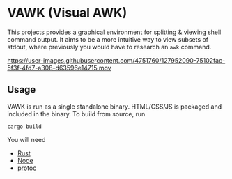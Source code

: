 # VAWK (Visual AWK)

This projects provides a graphical environment for splitting & viewing shell command output.  It aims to be a more intuitive way to view subsets of stdout, where previously you would have to research an `awk` command.

https://user-images.githubusercontent.com/4751760/127952090-75102fac-5f3f-4fd7-a308-d63596e14715.mov

## Usage

VAWK is run as a single standalone binary.  HTML/CSS/JS is packaged and included in the binary.  To build from source, run

```
cargo build
```

You will need

- [Rust](https://www.rust-lang.org/)
- [Node](https://nodejs.org/en/)
- [protoc](https://grpc.io/docs/protoc-installation/)
